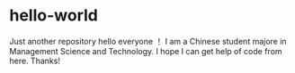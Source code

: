 # hello-world
Just another repository
hello everyone ！ 
I am a Chinese student majore in Management Science and Technology.
I hope I can get help of code from here.
Thanks!
